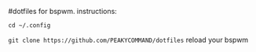 #dotfiles for bspwm.
instructions:

``cd ~/.config``

``git clone https://github.com/PEAKYCOMMAND/dotfiles``
reload your bspwm
